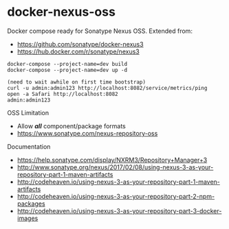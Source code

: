 # docker-nexus-oss

Docker compose ready for Sonatype Nexus OSS. Extended from:

- https://github.com/sonatype/docker-nexus3
- https://hub.docker.com/r/sonatype/nexus3

```
docker-compose --project-name=dev build
docker-compose --project-name=dev up -d

(need to wait awhile on first time bootstrap)
curl -u admin:admin123 http://localhost:8082/service/metrics/ping
open -a Safari http://localhost:8082
admin:admin123
```

OSS Limitation

- Allow ___all___ component/package formats
- https://www.sonatype.com/nexus-repository-oss


Documentation

- https://help.sonatype.com/display/NXRM3/Repository+Manager+3
- http://www.sonatype.org/nexus/2017/02/08/using-nexus-3-as-your-repository-part-1-maven-artifacts
- http://codeheaven.io/using-nexus-3-as-your-repository-part-1-maven-artifacts
- http://codeheaven.io/using-nexus-3-as-your-repository-part-2-npm-packages
- http://codeheaven.io/using-nexus-3-as-your-repository-part-3-docker-images